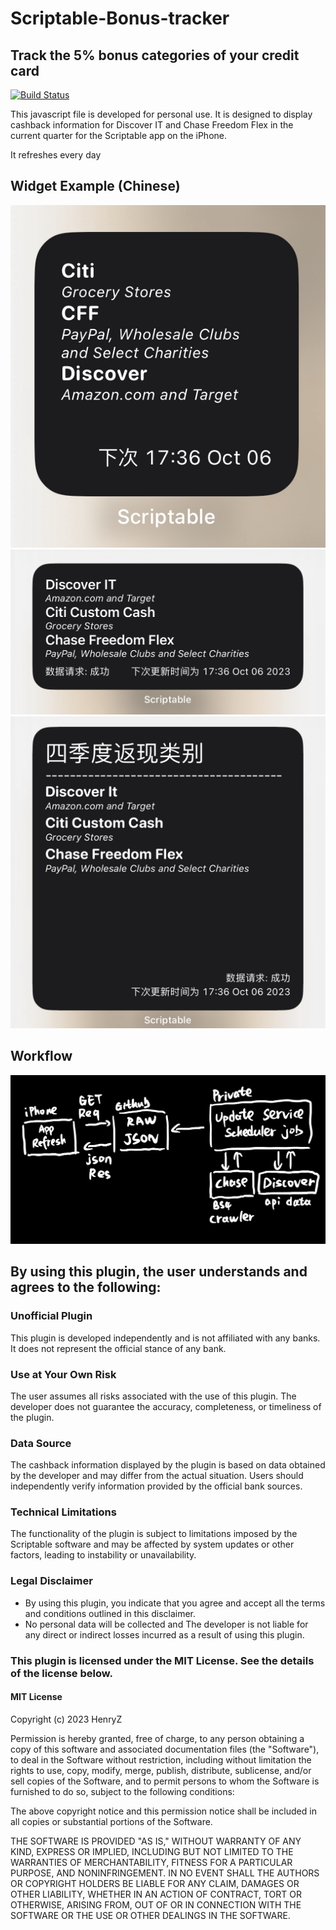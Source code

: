 # Scriptable-Bonus-tracker
## Track the 5% bonus categories of your credit card

[![Build Status](https://travis-ci.org/joemccann/dillinger.svg?branch=master)](https://travis-ci.org/joemccann/dillinger)

This javascript file is developed for personal use. It is designed to display cashback information for Discover IT and Chase Freedom Flex in the current quarter for the Scriptable app on the iPhone.

It refreshes every day

## Widget Example (Chinese)
![image](https://github.com/bhkj9999/Scriptable-Bonus-tracker/blob/main/S.png)
![image](https://github.com/bhkj9999/Scriptable-Bonus-tracker/blob/main/M.png)
![image](https://github.com/bhkj9999/Scriptable-Bonus-tracker/blob/main/L.png)

## Workflow
![image](https://github.com/bhkj9999/Scriptable-Bonus-tracker/blob/main/workflow.png)

## By using this plugin, the user understands and agrees to the following:

### Unofficial Plugin
This plugin is developed independently and is not affiliated with any banks. It does not represent the official stance of any bank.

### Use at Your Own Risk
The user assumes all risks associated with the use of this plugin. The developer does not guarantee the accuracy, completeness, or timeliness of the plugin.

### Data Source
The cashback information displayed by the plugin is based on data obtained by the developer and may differ from the actual situation. Users should independently verify information provided by the official bank sources.

### Technical Limitations
The functionality of the plugin is subject to limitations imposed by the Scriptable software and may be affected by system updates or other factors, leading to instability or unavailability.

### Legal Disclaimer

- By using this plugin, you indicate that you agree and accept all the terms and conditions outlined in this disclaimer.
- No personal data will be collected and The developer is not liable for any direct or indirect losses incurred as a result of using this plugin.

### This plugin is licensed under the MIT License. See the details of the license below.

#### MIT License

Copyright (c) 2023 HenryZ

Permission is hereby granted, free of charge, to any person obtaining a copy of this software and associated documentation files (the "Software"), to deal in the Software without restriction, including without limitation the rights to use, copy, modify, merge, publish, distribute, sublicense, and/or sell copies of the Software, and to permit persons to whom the Software is furnished to do so, subject to the following conditions:

The above copyright notice and this permission notice shall be included in all copies or substantial portions of the Software.

THE SOFTWARE IS PROVIDED "AS IS," WITHOUT WARRANTY OF ANY KIND, EXPRESS OR IMPLIED, INCLUDING BUT NOT LIMITED TO THE WARRANTIES OF MERCHANTABILITY, FITNESS FOR A PARTICULAR PURPOSE, AND NONINFRINGEMENT. IN NO EVENT SHALL THE AUTHORS OR COPYRIGHT HOLDERS BE LIABLE FOR ANY CLAIM, DAMAGES OR OTHER LIABILITY, WHETHER IN AN ACTION OF CONTRACT, TORT OR OTHERWISE, ARISING FROM, OUT OF OR IN CONNECTION WITH THE SOFTWARE OR THE USE OR OTHER DEALINGS IN THE SOFTWARE.
